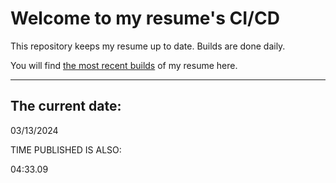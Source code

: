 # Welcome to my resume's CI/CD
This repository keeps my resume up to date. Builds are done daily.
  
You will find [the most recent builds](output/) of my resume here.
* * *
 
## The current date:  
 03/13/2024 
   
  
  
 TIME PUBLISHED IS ALSO: 
  
 04:33.09 
  
  
